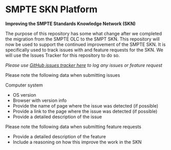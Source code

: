 # SMPTE SKN Platform

**Improving the SMPTE Standards Knowledge Network (SKN)**

The purpose of this repository has some what change after we completed the migration from the SMPTE OLC to the SMPT SKN. This repository will now be used to support the continued improvement of the SMPTE SKN. It is specifically used to track issues with and feature requests for the SKN. We will use the Issues Tracker for this repository to do so.

*Please use [GitHub issues tracker here](https://github.com/SMPTE/smpte-skn-platform/issues) to log any issues or feature request*

Please note the following data when submitting issues

Computer system
- OS version
- Browser with version info
- Provide the name of page where the issue was detected (if possible)
- Provide a link to the page where the issue was detected (if possible)
- Provide a detailed description of the issue

Please note the following data when submitting feature requests
- Provide a detailed description of the feature
- Include a reasoning on how this improve the work in the SKN
